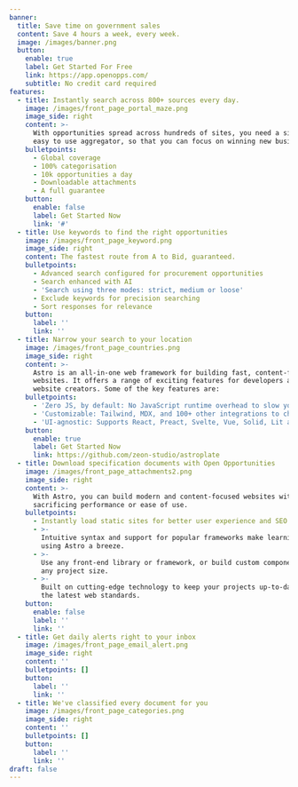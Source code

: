 ```yaml
---
banner:
  title: Save time on government sales
  content: Save 4 hours a week, every week.
  image: /images/banner.png
  button:
    enable: true
    label: Get Started For Free
    link: https://app.openopps.com/
    subtitle: No credit card required
features:
  - title: Instantly search across 800+ sources every day.
    image: /images/front_page_portal_maze.png
    image_side: right
    content: >-
      With opportunities spread across hundreds of sites, you need a single,
      easy to use aggregator, so that you can focus on winning new business.
    bulletpoints:
      - Global coverage
      - 100% categorisation
      - 10k opportunities a day
      - Downloadable attachments
      - A full guarantee
    button:
      enable: false
      label: Get Started Now
      link: '#'
  - title: Use keywords to find the right opportunities
    image: /images/front_page_keyword.png
    image_side: right
    content: The fastest route from A to Bid, guaranteed.
    bulletpoints:
      - Advanced search configured for procurement opportunities
      - Search enhanced with AI
      - 'Search using three modes: strict, medium or loose'
      - Exclude keywords for precision searching
      - Sort responses for relevance
    button:
      label: ''
      link: ''
  - title: Narrow your search to your location
    image: /images/front_page_countries.png
    image_side: right
    content: >-
      Astro is an all-in-one web framework for building fast, content-focused
      websites. It offers a range of exciting features for developers and
      website creators. Some of the key features are:
    bulletpoints:
      - 'Zero JS, by default: No JavaScript runtime overhead to slow you down.'
      - 'Customizable: Tailwind, MDX, and 100+ other integrations to choose from.'
      - 'UI-agnostic: Supports React, Preact, Svelte, Vue, Solid, Lit and more.'
    button:
      enable: true
      label: Get Started Now
      link: https://github.com/zeon-studio/astroplate
  - title: Download specification documents with Open Opportunities
    image: /images/front_page_attachments2.png
    image_side: right
    content: >-
      With Astro, you can build modern and content-focused websites without
      sacrificing performance or ease of use.
    bulletpoints:
      - Instantly load static sites for better user experience and SEO.
      - >-
        Intuitive syntax and support for popular frameworks make learning and
        using Astro a breeze.
      - >-
        Use any front-end library or framework, or build custom components, for
        any project size.
      - >-
        Built on cutting-edge technology to keep your projects up-to-date with
        the latest web standards.
    button:
      enable: false
      label: ''
      link: ''
  - title: Get daily alerts right to your inbox
    image: /images/front_page_email_alert.png
    image_side: right
    content: ''
    bulletpoints: []
    button:
      label: ''
      link: ''
  - title: We've classified every document for you
    image: /images/front_page_categories.png
    image_side: right
    content: ''
    bulletpoints: []
    button:
      label: ''
      link: ''
draft: false
---
```

